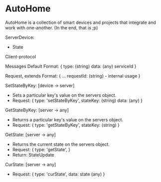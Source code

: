 # AutoHome

AutoHome is a collection of smart devices and projects that integrate and work with one-another. (In the end, that is ;p)





ServerDevice:
- State










<p3>Client-protocol</p3>

<p2>Messages</p2>
Default Format:
{
	type: (string)
	data: (any)
	serviceId
}

Request, extends Format: {
	...
	requestId: (string) - internal usage
}







SetStateByKey: [device -> server]
- Sets a particular key's value on the servers object.
- Request: {
	type: 'setStateByKey',
	stateKey: (string)
	data: (any)
}

GetStateByKey: [server -> any]
- Returns a particular key's value on the servers object.
- Request: {
	type: 'getStateByKey',
	stateKey: (string)
}


GetState: [server -> any]
- Returns the current state on the servers object.
- Request: {
	type: 'getState',
}
- Return: StateUpdate



CurState: [server -> any]
- Request: {
	type: 'curState',
	data: state (any)
}



